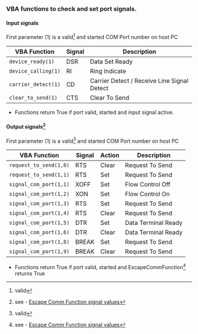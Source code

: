 ### VBA functions to check and set port signals.

#### Input signals


First parameter (1) is a valid[^1] and started COM Port number on host PC

| VBA Function                  | Signal | Description                                  |
| ------------------------------|------- | ---------------------------------------------|
| `device_ready(1)`             | DSR    | Data Set Ready                               |
| `device_calling(1)`           | RI     | Ring Indicate                                |
| `carrier_detect(1)`           | CD     | Carrier Detect / Receive Line Signal Detect  |
| `clear_to_send(1)`            | CTS    | Clear To Send                                |  
 
 * Functions return True if port valid, started and input signal active.

#### Output signals[^2]

First parameter (1) is a valid[^1] and started COM Port number on host PC

| VBA Function                  | Signal | Action | Description               |
| ------------------------------|------- | -------|---------------------------|
| `request_to_send(1,0)`        | RTS    |  Clear | Request To Send           |
| `request_to_send(1,1)`        | RTS    |  Set   | Request To Send           |
| `signal_com_port(1,1)`        | XOFF   |  Set   | Flow Control Off          |
| `signal_com_port(1,2)`        | XON    |  Set   | Flow Control On           |
| `signal_com_port(1,3)`        | RTS    |  Set   | Request To Send           |
| `signal_com_port(1,4)`        | RTS    |  Clear | Request To Send           |
| `signal_com_port(1,5)`        | DTR    |  Set   | Data Terminal Ready       |
| `signal_com_port(1,6)`        | DTR    |  Clear | Data Terminal Ready       |
| `signal_com_port(1,8)`        | BREAK  |  Set   | Request To Send           |
| `signal_com_port(1,9)`        | BREAK  |  Clear | Request To Send           |

 * Functions return True if port valid, started and EscapeCommFunction[^2] returns True 

[^1]: valid
[^2]: see - [Escape Comm Function signal values](https://docs.microsoft.com/en-us/windows/win32/api/winbase/nf-winbase-escapecommfunction)
